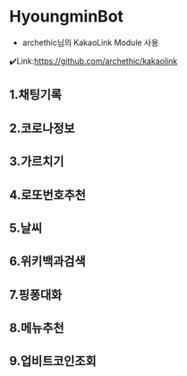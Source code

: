 # HyoungminBot

- archethic님의 KakaoLink Module 사용

✔️Link:https://github.com/archethic/kakaolink

## 1.채팅기록

## 2.코로나정보

## 3.가르치기

## 4.로또번호추천

## 5.날씨

## 6.위키백과검색

## 7.핑퐁대화

## 8.메뉴추천

## 9.업비트코인조회
